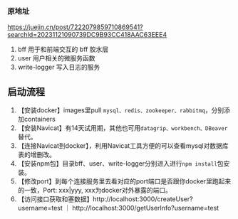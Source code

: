 ### 原地址
https://juejin.cn/post/7222079859710869541?searchId=20231121090739DC9B93CC418AAC63EEE4


1. bff 用于和前端交互的 bff 胶水层
2. user 用户相关的微服务函数
3. write-logger 写入日志的服务


## 启动流程
1. 【安装docker】images里pull `mysql、redis、zookeeper、rabbitmq`，分别添加containers
2. 【安装Navicat】有14天试用期，其他也可用`datagrip、workbench、DBeaver`替代。
3. 【连接Navicat到docker】，利用Navicat工具方便的可以查看mysql对数据库表的增删改。
4. 【安装npm包】目录bff、user、write-logger分别进入进行`npm install`包安装。
5. 【修改port】到每个连接服务里去看对应的port端口是否跟你docker里跑起来的一致，Port: xxx|yyy, xxx为docker对外暴露的端口。
6. 【访问接口获取和塞数据】http://localhost:3000/createUser?username=test ｜ http://localhost:3000/getUserInfo?username=test